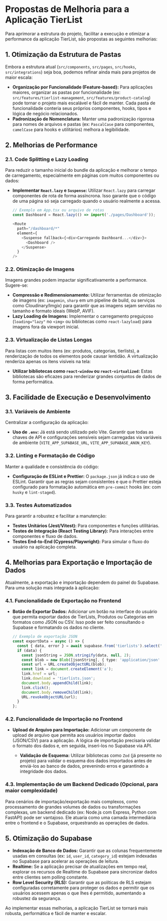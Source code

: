 # Propostas de Melhoria para a Aplicação TierList

Para aprimorar a estrutura do projeto, facilitar a execução e otimizar a performance da aplicação TierList, são propostas as seguintes melhorias:

## 1. Otimização da Estrutura de Pastas

Embora a estrutura atual (`src/components`, `src/pages`, `src/hooks`, `src/integrations`) seja boa, podemos refinar ainda mais para projetos de maior escala:

*   **Organização por Funcionalidade (Feature-based):** Para aplicações maiores, organizar as pastas por funcionalidade (ex: `src/features/tierlist-management`, `src/features/product-catalog`) pode tornar o projeto mais escalável e fácil de manter. Cada pasta de funcionalidade conteria seus próprios componentes, hooks, tipos e lógica de negócio relacionados.
*   **Padronização de Nomenclatura:** Manter uma padronização rigorosa para nomes de arquivos e pastas (ex: `PascalCase` para componentes, `camelCase` para hooks e utilitários) melhora a legibilidade.

## 2. Melhorias de Performance

### 2.1. Code Splitting e Lazy Loading

Para reduzir o tamanho inicial do bundle da aplicação e melhorar o tempo de carregamento, especialmente em páginas com muitos componentes ou dados:

*   **Implementar `React.lazy` e `Suspense`:** Utilizar `React.lazy` para carregar componentes de rota de forma assíncrona. Isso garante que o código de uma página só seja carregado quando o usuário realmente a acessa.

    ```typescript
    // Exemplo em App.tsx ou arquivo de rotas
    const Dashboard = React.lazy(() => import('./pages/Dashboard'));

    <Route
      path="/dashboard/*"
      element={
        <Suspense fallback={<div>Carregando Dashboard...</div>}>
          <Dashboard />
        </Suspense>
      }
    />
    ```

### 2.2. Otimização de Imagens

Imagens grandes podem impactar significativamente a performance. Sugere-se:

*   **Compressão e Redimensionamento:** Utilizar ferramentas de otimização de imagens (ex: `imagemin`, `sharp` em um pipeline de build, ou serviços como Cloudinary/Imgix) para garantir que as imagens sejam servidas no tamanho e formato ideais (WebP, AVIF).
*   **Lazy Loading de Imagens:** Implementar o carregamento preguiçoso (`loading="lazy"` no `<img>` ou bibliotecas como `react-lazyload`) para imagens fora da viewport inicial.

### 2.3. Virtualização de Listas Longas

Para listas com muitos itens (ex: produtos, categorias, tierlists), a renderização de todos os elementos pode causar lentidão. A virtualização renderiza apenas os itens visíveis na tela:

*   **Utilizar bibliotecas como `react-window` ou `react-virtualized`:** Estas bibliotecas são eficazes para renderizar grandes conjuntos de dados de forma performática.

## 3. Facilidade de Execução e Desenvolvimento

### 3.1. Variáveis de Ambiente

Centralizar a configuração da aplicação:

*   **Uso de `.env`:** Já está sendo utilizado pelo Vite. Garantir que todas as chaves de API e configurações sensíveis sejam carregadas via variáveis de ambiente (`VITE_APP_SUPABASE_URL`, `VITE_APP_SUPABASE_ANON_KEY`).

### 3.2. Linting e Formatação de Código

Manter a qualidade e consistência do código:

*   **Configuração de ESLint e Prettier:** O `package.json` já indica o uso de ESLint. Garantir que as regras sejam consistentes e que o Prettier esteja configurado para formatação automática em `pre-commit` hooks (ex: com `husky` e `lint-staged`).

### 3.3. Testes Automatizados

Para garantir a robustez e facilitar a manutenção:

*   **Testes Unitários (Jest/Vitest):** Para componentes e funções utilitárias.
*   **Testes de Integração (React Testing Library):** Para interações entre componentes e fluxo de dados.
*   **Testes End-to-End (Cypress/Playwright):** Para simular o fluxo do usuário na aplicação completa.

## 4. Melhorias para Exportação e Importação de Dados

Atualmente, a exportação e importação dependem do painel do Supabase. Para uma solução mais integrada à aplicação:

### 4.1. Funcionalidade de Exportação no Frontend

*   **Botão de Exportar Dados:** Adicionar um botão na interface do usuário que permita exportar dados de TierLists, Produtos ou Categorias em formatos como JSON ou CSV. Isso pode ser feito consultando o Supabase e formatando os dados no cliente.

    ```typescript
    // Exemplo de exportação JSON
    const exportData = async () => {
      const { data, error } = await supabase.from('tierlists').select('*');
      if (data) {
        const jsonString = JSON.stringify(data, null, 2);
        const blob = new Blob([jsonString], { type: 'application/json' });
        const url = URL.createObjectURL(blob);
        const link = document.createElement('a');
        link.href = url;
        link.download = 'tierlists.json';
        document.body.appendChild(link);
        link.click();
        document.body.removeChild(link);
        URL.revokeObjectURL(url);
      }
    };
    ```

### 4.2. Funcionalidade de Importação no Frontend

*   **Upload de Arquivo para Importação:** Adicionar um componente de upload de arquivo que permita aos usuários importar dados (JSON/CSV) para a aplicação. A lógica de importação precisaria validar o formato dos dados e, em seguida, inseri-los no Supabase via API.

    *   **Validação de Esquema:** Utilizar bibliotecas como `Zod` (já presente no projeto) para validar o esquema dos dados importados antes de enviá-los ao banco de dados, prevenindo erros e garantindo a integridade dos dados.

### 4.3. Implementação de um Backend Dedicado (Opcional, para maior complexidade)

Para cenários de importação/exportação mais complexos, como processamento de grandes volumes de dados ou transformações complexas, um backend dedicado (ex: Node.js com Express, Python com FastAPI) pode ser vantajoso. Ele atuaria como uma camada intermediária entre o frontend e o Supabase, orquestrando as operações de dados.

## 5. Otimização do Supabase

*   **Indexação de Banco de Dados:** Garantir que as colunas frequentemente usadas em consultas (ex: `id`, `user_id`, `category_id`) estejam indexadas no Supabase para acelerar as operações de leitura.
*   **Realtime:** Se a aplicação precisar de atualizações em tempo real, explorar os recursos de Realtime do Supabase para sincronizar dados entre clientes sem polling constante.
*   **Row Level Security (RLS):** Garantir que as políticas de RLS estejam configuradas corretamente para proteger os dados e permitir que os usuários acessem apenas o que lhes é permitido, aumentando a robustez da segurança.

Ao implementar essas melhorias, a aplicação TierList se tornará mais robusta, performática e fácil de manter e escalar.
